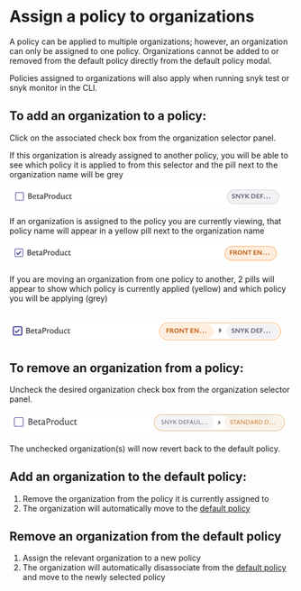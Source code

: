 # Assign a policy to organizations

A policy can be applied to multiple organizations; however, an organization can only be assigned to one policy. Organizations cannot be added to or removed from the default policy directly from the default policy modal.

Policies assigned to organizations will also apply when running snyk test or snyk monitor in the CLI.

## To add an organization to a policy:

Click on the associated check box from the organization selector panel.

If this organization is already assigned to another policy, you will be able to see which policy it is applied to from this selector and the pill next to the organization name will be grey

![](../../.gitbook/assets/mceclip3-2-.png)


If an organization is assigned to the policy you are currently viewing, that policy name will appear in a yellow pill next to the organization name

![](../../.gitbook/assets/mceclip2-6-.png)


If you are moving an organization from one policy to another, 2 pills will appear to show which policy is currently applied \(yellow\) and which policy you will be applying \(grey\)

## ![mceclip1.png](../../.gitbook/assets/mceclip1-16-.png)


## To remove an organization from a policy:

Uncheck the desired organization check box from the organization selector panel.

![](../../.gitbook/assets/untitled-2-.png)


The unchecked organization\(s\) will now revert back to the default policy.

## Add an organization to the default policy:

1. Remove the organization from the policy it is currently assigned to
2. The organization will automatically move to the [default policy](https://support.snyk.io/hc/en-us/articles/360007476397)

## Remove an organization from the default policy

1. Assign the relevant organization to a new policy 
2. The organization will automatically disassociate from the [default policy](https://support.snyk.io/hc/en-us/articles/360007476397) and move to the newly selected policy

